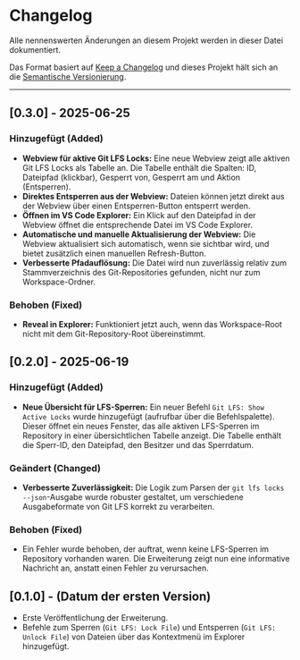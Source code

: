 # Changelog

Alle nennenswerten Änderungen an diesem Projekt werden in dieser Datei dokumentiert.

Das Format basiert auf [Keep a Changelog](https://keepachangelog.com/en/1.0.0/) und dieses Projekt hält sich an die [Semantische Versionierung](https://semver.org/spec/v2.0.0.html).

---

## [0.3.0] - 2025-06-25

### Hinzugefügt (Added)

- **Webview für aktive Git LFS Locks:** Eine neue Webview zeigt alle aktiven Git LFS Locks als Tabelle an. Die Tabelle enthält die Spalten: ID, Dateipfad (klickbar), Gesperrt von, Gesperrt am und Aktion (Entsperren).
- **Direktes Entsperren aus der Webview:** Dateien können jetzt direkt aus der Webview über einen Entsperren-Button entsperrt werden.
- **Öffnen im VS Code Explorer:** Ein Klick auf den Dateipfad in der Webview öffnet die entsprechende Datei im VS Code Explorer.
- **Automatische und manuelle Aktualisierung der Webview:** Die Webview aktualisiert sich automatisch, wenn sie sichtbar wird, und bietet zusätzlich einen manuellen Refresh-Button.
- **Verbesserte Pfadauflösung:** Die Datei wird nun zuverlässig relativ zum Stammverzeichnis des Git-Repositories gefunden, nicht nur zum Workspace-Ordner.

### Behoben (Fixed)

- **Reveal in Explorer:** Funktioniert jetzt auch, wenn das Workspace-Root nicht mit dem Git-Repository-Root übereinstimmt.

## [0.2.0] - 2025-06-19

### Hinzugefügt (Added)

- **Neue Übersicht für LFS-Sperren:** Ein neuer Befehl `Git LFS: Show Active Locks` wurde hinzugefügt (aufrufbar über die Befehlspalette). Dieser öffnet ein neues Fenster, das alle aktiven LFS-Sperren im Repository in einer übersichtlichen Tabelle anzeigt. Die Tabelle enthält die Sperr-ID, den Dateipfad, den Besitzer und das Sperrdatum.

### Geändert (Changed)

- **Verbesserte Zuverlässigkeit:** Die Logik zum Parsen der `git lfs locks --json`-Ausgabe wurde robuster gestaltet, um verschiedene Ausgabeformate von Git LFS korrekt zu verarbeiten.

### Behoben (Fixed)

- Ein Fehler wurde behoben, der auftrat, wenn keine LFS-Sperren im Repository vorhanden waren. Die Erweiterung zeigt nun eine informative Nachricht an, anstatt einen Fehler zu verursachen.

## [0.1.0] - (Datum der ersten Version)

- Erste Veröffentlichung der Erweiterung.
- Befehle zum Sperren (`Git LFS: Lock File`) und Entsperren (`Git LFS: Unlock File`) von Dateien über das Kontextmenü im Explorer hinzugefügt.